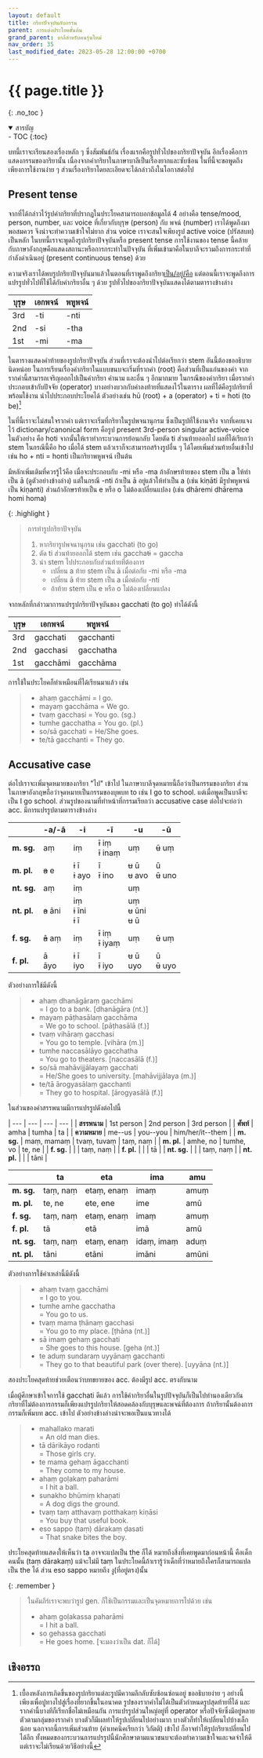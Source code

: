 ```yaml
---
layout: default
title: กริยาปัจจุบันกับกรรม
parent: การแต่งประโยคขั้นต้น
grand_parent: บาลีสำหรับคนรุ่นใหม่
nav_order: 35
last_modified_date: 2023-05-28 12:00:00 +0700
---
```


# {{ page.title  }}
{: .no_toc }

<details open markdown="block">
<summary>สารบัญ</summary>
- TOC
{:toc}
</details>

บทนี้เราจะเรียนสองเรื่องหลัก ๆ ซึ่งสัมพันธ์กัน เรื่องแรกคือรูปทั่วไปของกริยาปัจจุบัน อีกเรื่องคือการแสดงกรรมของกริยานั้น เนื่องจากคำกริยาในภาษาบาลีเป็นเรื่องยากและซับซ้อน ในที่นี้จะขอพูดถึงเพียงการใช้งานง่าย ๆ ส่วนเรื่องกริยาโดยละเอียดจะได้กล่าวถึงในโอกาสต่อไป

## Present tense

จากที่ได้กล่าวไว้รูปคำกริยาที่ปรากฏในประโยคสามารถบอกข้อมูลได้ 4 อย่างคือ tense/mood, person, number, และ voice ที่เกี่ยวกับบุรุษ (person) กับ พจน์ (number) เราได้พูดถึงมาพอสมควร จึงน่าจะทำความเข้าใจไม่ยาก ส่วน voice เราจะสนใจเพียงรูป active voice (ปรัสสบท) เป็นหลัก ในบทนี้เราจะพูดถึงรูปกริยาปัจจุบันหรือ present tense การใช้งานของ tense นี้คล้ายกับภาษาอังกฤษคือแสดงสถานะหรือการกระทำในปัจจุบัน ที่เพิ่มเข้ามาคือในบาลีจะรวมถึงการกระทำที่กำลังดำเนินอยู่ (present continuous tense) ด้วย

ความจริงเราได้พบรูปกริยาปัจจุบันมาแล้วในตอนที่เราพูดถึงกริยา[เป็น/อยู่/คือ](/docs/pali/basic/verb-to-be.html) แต่ตอนนี้เราจะพูดถึงการแปรรูปทั่วไปที่ใช้ได้กับคำกริยาอื่น ๆ ด้วย รูปทั่วไปของกริยาปัจจุบันแสดงได้ตามตารางข้างล่าง

| บุรุษ | เอกพจน์ | พหูพจน์ |
| --- | --- | --- |
| 3rd | -ti | -nti |
| 2nd | -si | -tha |
| 1st | -mi | -ma |

ในตารางแสดงคำท้ายของรูปกริยาปัจจุบัน ส่วนที่เราจะต้องนำไปต่อเรียกว่า stem อันนี้ต้องขออธิบายนิดหน่อย ในการเรียนเรื่องคำกริยาในแบบขนบจะเริ่มที่รากคำ (root) คือส่วนที่เป็นแก่นของคำ จากรากคำนี้สามารถเจริญออกไปเป็นคำกริยา คำนาม และอื่น ๆ อีกมากมาย ในกรณีของคำกริยา เมื่อรากคำประกอบเข้ากับปัจจัย (operator) บางอย่างบวกกับคำลงท้ายที่แสดงไว้ในตาราง ผลที่ได้คือรูปกริยาที่พร้อมใช้งาน นำไปประกอบประโยคได้ ตัวอย่างเช่น hū (root) + a (operator) + ti = hoti (to be)[^verb-formation]

[^verb-formation]: เบื้องหลังการเกิดขึ้นของรูปกริยาแต่ละรูปมีความลึกลับซับซ้อนซ่อนอยู่ ขออธิบายง่าย ๆ อย่างนี้เพียงเพื่อปูทางไปสู่เรื่องที่ยากขึ้นในอนาคต รูปของรากคำไม่ได้เป็นตัวกำหนดรูปสุดท้ายที่ได้ และรากคำนี้บางทีก็เรียกชื่อไม่เหมือนกัน การแปรรูปส่วนใหญ่อยู่ที่ operator หรือปัจจัยซึ่งมีอยู่หลายตัวตามกลุ่มของรากคำ บางตัวก็มีผลทำให้รูปเปลี่ยนไปอย่างมาก บางตัวก็ทำให้เปลี่ยนไปบ้างเล็กน้อย นอกจากนี้การเพิ่มส่วนท้าย (คำเทคนิคเรียกว่า วิภัตติ) เข้าไป ก็อาจทำให้รูปกริยาเปลี่ยนไปได้อีก ทั้งหมดของกระบวนการแปรรูปนี้นักศึกษาตามแนวขนบจะต้องทำความเข้าใจและจดจำให้ดี แต่เราจะไม่เรียนด้วยวิธีอย่างนี้

ในที่นี้เราจะไม่สนใจรากคำ แต่เราจะเริ่มที่กริยาในรูปพจนานุกรม ซึ่งเป็นรูปที่ใช้งานจริง จากที่เคยแจงไว้ dictionary/canonical form คือรูป present 3rd-person singular active-voice ในตัวอย่าง คือ hoti จากนั้นให้เราทำกระบวนการย้อนกลับ โดยตัด ti ส่วนท้ายออกไป ผลที่ได้เรียกว่า stem ในกรณีนี้คือ ho เมื่อได้ stem แล้วเราก็จะสามารถสร้างรูปอื่น ๆ ได้โดยเพิ่มส่วนท้ายอื่นเข้าไป เช่น ho + nti = honti เป็นกริยาพหูพจน์ เป็นต้น

มีหลักเพิ่มเติมที่ควรรู้ไว้คือ เมื่อจะประกอบกับ -mi หรือ -ma ถ้าอักษรท้ายของ stem เป็น a ให้ทำเป็น ā (ดูตัวอย่างข้างล่าง) แต่ในกรณี -nti ถ้าเป็น ā อยู่แล้วให้ทำเป็น a (เช่น kiṇāti มีรูปพหูพจน์เป็น kiṇanti) ส่วนถ้าอักษรท้ายเป็น e หรือ o ไม่ต้องเปลี่ยนแปลง (เช่น dhāremi dhārema homi homa)

{: .highlight }
> การทำรูปกริยาปัจจุบัน
> 1. หากริยารูปพจนานุกรม เช่น gacchati (to go)
> 2. ตัด ti ส่วนท้ายออกได้ stem เช่น gaccha~~ti~~ = gaccha
> 3. นำ stem ไปประกอบกับส่วนท้ายที่ต้องการ 
>     - เปลี่ยน a ท้าย stem เป็น ā เมื่อต่อกับ -mi หรือ -ma
>     - เปลี่ยน ā ท้าย stem เป็น a  เมื่อต่อกับ -nti
>     - ถ้าท้าย stem เป็น e หรือ o ไม่ต้องเปลี่ยนแปลง

จากหลักที่กล่าวมาการแปรรูปกริยาปัจจุบันของ gacchati (to go) ทำได้ดังนี้

| บุรุษ | เอกพจน์ | พหูพจน์ |
| --- | --- | --- |
| 3rd | gacchati | gacchanti |
| 2nd | gacchasi | gacchatha |
| 1st | gacchāmi | gacchāma |

การใช้ในประโยคก็ทำเหมือนที่ได้เรียนมาแล้ว เช่น

> - ahaṃ gacchāmi = I go.
> - mayaṃ gacchāma = We go.
> - tvaṃ gacchasi = You go. (sg.)
> - tumhe gacchatha = You go. (pl.)
> - so/sā gacchati = He/She goes.
> - te/tā gacchanti = They go.

## Accusative case

ต่อไปเราจะเพิ่มจุดหมายของกริยา "ไป" เข้าไป ในภาษาบาลีจุดหมายนี้ถือว่าเป็นกรรมของกริยา ส่วนในภาษาอังกฤษถือว่าจุดหมายเป็นกรรมของบุพบท to เช่น I go to school. แต่เมื่อพูดเป็นบาลีจะเป็น I go school. ส่วนรูปของนามที่ทำหน้าที่กรรมเรียกว่า accusative case ต่อไปจะย่อว่า acc. มีการแปรรูปตามตารางข้างล่าง

|  | -a/-ā | -i | -ī | -u | -ū |
| --- | --- | --- | --- | --- | --- |
| **m. sg.** | aṃ | iṃ | ~~ī~~ iṃ<br>~~ī~~ inaṃ | uṃ | ~~ū~~ uṃ |
| **m. pl.** | ~~a~~ e | ~~i~~ ī<br>~~i~~ ayo | ī<br>~~ī~~ ino | ~~u~~ ū<br>~~u~~ avo | ū<br>~~ū~~ uno |
| **nt. sg.** | aṃ | iṃ |  | uṃ |  |
| **nt. pl.** | ~~a~~ āni | iṃ<br>~~i~~ īni<br>~~i~~ ī |  | uṃ<br>~~u~~ ūni<br>~~u~~ ū |  |
| **f. sg.** | ~~ā~~ aṃ | iṃ | ~~ī~~ iṃ<br>~~ī~~ iyaṃ | uṃ | ~~ū~~ uṃ |
| **f. pl.** | ā<br>āyo | ~~i~~ ī<br>iyo | ī<br>~~ī~~ iyo | ~~u~~ ū<br>uyo | ū<br>~~ū~~ uyo |

ตัวอย่างการใช้มีดังนี้
> - ahaṃ dhanāgāraṃ gacchāmi<br>= I go to a bank. [dhanāgāra (nt.)]
> - mayaṃ pāṭhasālaṃ gacchāma<br>= We go to school. [pāṭhasālā (f.)]
> - tvaṃ vihāraṃ gacchasi<br>= You go to temple. [vihāra (m.)]
> - tumhe naccasālāyo gacchatha<br>= You go to theaters. [naccasālā (f.)]
> - so/sā mahāvijjālayaṃ gacchati<br>= He/She goes to university. [mahāvijjālaya (m.)]
> - te/tā ārogyasālaṃ gacchanti<br>= They go to hospital. [ārogyasālā (f.)]

ในส่วนของคำสรรพนามมีการแปรรูปดังต่อไปนี้

| --- | --- | --- | --- |
| **สรรพนาม** | 1st person | 2nd person | 3rd person |
| **ศัพท์** | amha | tumha | ta |
| **ความหมาย** | me--us | you--you | him/her/it--them |
| **m. sg.** | maṃ, mamaṃ | tvaṃ, tuvaṃ | taṃ, naṃ |
| **m. pl.** | amhe, no | tumhe, vo | te, ne |
| **f. sg.** |  |  | taṃ, naṃ |
| **f. pl.** |  |  | tā |
| **nt. sg.** |  |  | taṃ, naṃ |
| **nt. pl.** |  |  | tāni |

|  | ta | eta | ima | amu |
| --- | --- | --- | --- | --- |
| **m. sg.** | taṃ, naṃ | etaṃ, enaṃ | imaṃ | amuṃ |
| **m. pl.** | te, ne | ete, ene | ime | amū |
| **f. sg.** | taṃ, naṃ | etaṃ, enaṃ | imaṃ | amuṃ |
| **f. pl.** | tā | etā | imā | amū |
| **nt. sg.** | taṃ, naṃ | etaṃ, enaṃ | idaṃ, imaṃ | aduṃ |
| **nt. pl.** | tāni | etāni | imāni | amūni |

ตัวอย่างการใช้คำเหล่านี้มีดังนี้

> - ahaṃ tvaṃ gacchāmi<br>= I go to you.
> - tumhe amhe gacchatha<br>= You go to us.
> - tvaṃ mama ṭhānaṃ gacchasi<br>= You go to my place. [ṭhāna (nt.)]
> - sā imaṃ gehaṃ gacchati<br>= She goes to this house. [geha (nt.)]
> - te aduṃ sundaraṃ uyyānaṃ gacchanti<br>= They go to that beautiful park (over there). [uyyāna (nt.)]

สองประโยคสุดท้ายช่วยเตือนว่าบทขยายของ acc. ต้องมีรูป acc. ตรงกับนาม

เมื่อผู้ศึกษาเข้าใจการใช้ gacchati ดีแล้ว การใช้คำกริยาอื่นในรูปปัจจุบันก็เป็นไปทำนองเดียวกัน กริยาที่ไม่ต้องการกรรมก็เพียงแปรรูปกริยาให้สอดคล้องกับบุรุษและพจน์ที่ต้องการ ถ้ากริยานั้นต้องการกรรมก็เพิ่มบท acc. เข้าไป ตัวอย่างข้างล่างน่าจะพอเป็นแนวทางได้

> - mahallako marati<br>= An old man dies.
> - tā dārikāyo rodanti<br>= Those girls cry.
> - te mama gehaṃ āgacchanti<br>= They come to my house.
> - ahaṃ goḷakaṃ paharāmi<br>= I hit a ball.
> - sunakho bhūmiṃ khaṇati<br>= A dog digs the ground.
> - tvaṃ taṃ atthavaṃ potthakaṃ kiṇāsi<br>= You buy that useful book.
> - eso sappo (taṃ) dārakaṃ ḍasati<br>= That snake bites the boy.

ประโยคสุดท้ายแสดงให้เห็นว่า ta อาจจะแปลเป็น the ก็ได้ หมายถึงสิ่งที่เคยพูดมาก่อนหน้านี้ คือเด็กคนนั้น (taṃ dārakaṃ) แม้จะไม่มี taṃ ในประโยคนี้ถ้าเรารู้ว่าเด็กที่ว่าหมายถึงใครก็สามารถแปลเป็น the ได้ ส่วน eso sappo หมายถึง งู(ที่อยู่ตรง)นั้น

{: .remember }
> ในคัมภีร์เราจะพบว่ารูป gen. ก็ใช้เป็นกรรมและเป็นจุดหมายการไปด้วย เช่น
> - ahaṃ goḷakassa paharāmi<br>= I hit a ball.
> - so gehassa gacchati<br>= He goes home. [จะมองว่าเป็น dat. ก็ได้]

## เชิงอรรถ
